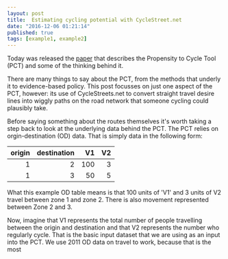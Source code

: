 ```yaml
---
layout: post
title:  Estimating cycling potential with CycleStreet.net
date: "2016-12-06 01:21:14"
published: true
tags: [example1, example2]
---
```


Today was released the [paper](https://www.jtlu.org/index.php/jtlu/article/view/862/824) that describes the Propensity to Cycle Tool (PCT) and some of the thinking behind it.

There are many things to say about the PCT, from the methods that underly it to evidence-based policy. This post focusses on just one aspect of the PCT, however: its use of CycleStreets.net to convert straight travel desire lines into wiggly paths on the road network that someone cycling could plausibly take.

Before saying something about the routes themselves it's worth taking a step back to look at the underlying data behind the PCT. The PCT relies on orgin-destination (OD) data. That is simply data in the following form:


| origin| destination|  V1| V2|
|------:|-----------:|---:|--:|
|      1|           2| 100|  3|
|      1|           3|  50|  5|

What this example OD table means is that 100 units of 'V1' and 3 units of V2 travel between zone 1 and zone 2. There is also movement represented between Zone 2 and 3.

Now, imagine that V1 represents the total number of people travelling between the origin and destination and that V2 represents the number who regularly cycle. That is the basic input dataset that we are using as an input into the PCT. We use 2011 OD data on travel to work, because that is the most

